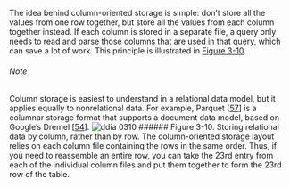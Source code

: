 
The idea behind column-oriented storage is simple: don’t store all the values from one row
together, but store all the values from each column together instead. If each column is stored in
a separate file, a query only needs to read and parse those columns that are used in that query,
which can save a lot of work. This principle is illustrated in [Figure 3-10](#fig_column_store). ###### Note 
Column storage is easiest to understand in a relational data model, but it applies equally to
nonrelational data. For example, Parquet [[57](ch03.html#LeDem2013wc)] is a columnar storage format that supports a document
data model, based on Google’s Dremel [[54](ch03.html#Melnik2010up)]. ![ddia 0310](assets/ddia_0310.png) ###### Figure 3-10. Storing relational data by column, rather than by row. The column-oriented storage layout relies on each column file containing the rows in the same order.
Thus, if you need to reassemble an entire row, you can take the 23rd entry from each of the
individual column files and put them together to form the 23rd row of the table.